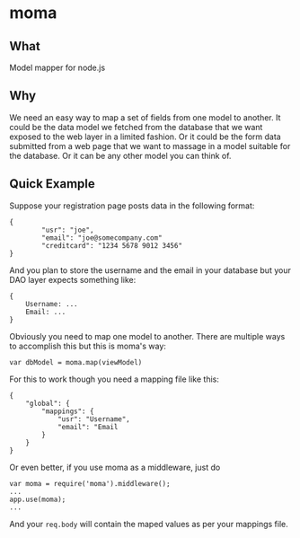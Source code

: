moma
===

What
---

Model mapper for node.js

Why
---
We need an easy way to map a set of fields from one model to another. It could be the data model we fetched from the database that we want exposed to the web layer in a limited fashion. Or it could be the form data submitted from a web page that we want to massage in a model suitable for the database. Or it can be any other model you can think of.

Quick Example
---
Suppose your registration page posts data in the following format:
```
{
    	"usr": "joe",
        "email": "joe@somecompany.com"
    	"creditcard": "1234 5678 9012 3456"
}
```
And you plan to store the username and the email in your database but your DAO layer expects something like:
```
{
    Username: ...
    Email: ...
}
```
Obviously you need to map one model to another. There are multiple ways to accomplish this but this is moma's way:
```
var dbModel = moma.map(viewModel)
```
For this to work though you need a mapping file like this:
```
{
    "global": {
		"mappings": {
			"usr": "Username",
            "email": "Email
		}
	}
}
```
Or even better, if you use moma as a middleware, just do
```
var moma = require('moma').middleware();
...
app.use(moma);
...
```
And your `req.body` will contain the maped values as per your mappings file.

